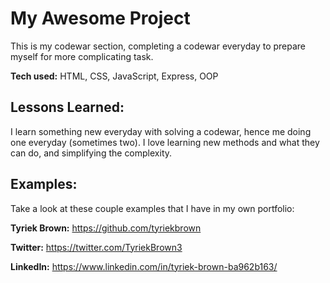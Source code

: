 # My Awesome Project
This is my codewar section, completing a codewar everyday to prepare myself for more complicating task. 


**Tech used:** HTML, CSS, JavaScript, Express, OOP


## Lessons Learned:

I learn something new everyday with solving a codewar, hence me doing one everyday (sometimes two).
I love learning new methods and what they can do, and simplifying the complexity.

## Examples:
Take a look at these couple examples that I have in my own portfolio:

**Tyriek Brown:** https://github.com/tyriekbrown

**Twitter:** https://twitter.com/TyriekBrown3

**LinkedIn:** https://www.linkedin.com/in/tyriek-brown-ba962b163/



